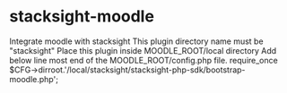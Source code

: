 # stacksight-moodle
Integrate moodle with stacksight
This plugin directory name must be "stacksight"
Place this plugin inside MOODLE_ROOT/local directory
Add below line most end of the MOODLE_ROOT/config.php file.
require_once $CFG->dirroot.'/local/stacksight/stacksight-php-sdk/bootstrap-moodle.php';